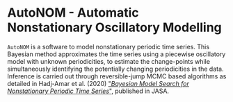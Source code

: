 
# AutoNOM - Automatic Nonstationary Oscillatory Modelling 

`AutoNOM` is a software to model nonstationary
periodic time series. This Bayesian method approximates the time series using a piecewise oscillatory model with unknown periodicities, to estimate the change-points while simultaneously identifying the potentially changing periodicities in the data. Inference is carried out through reversible-jump MCMC based
algorithms as detailed in Hadj-Amar et al. (2020) ["_Bayesian Model Search for Nonstationary Periodic Time Series_"]([https://www.cell.com/current-biology/fulltext/S0960-9822(23)01355-6](https://www.tandfonline.com/doi/full/10.1080/01621459.2019.1623043)), published in JASA.


 

